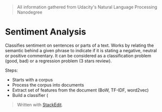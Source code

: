 > All information gathered from Udacity's Natural Language Processing Nanodegree

# Sentiment Analysis

Classifies sentiment on sentences or parts of a text. Works by relating the semantic behind a given phrase to indicate if it is stating a negative, neutral or positive commentary.
It can be considered as a classification problem (good, bad) or a regression problem (3 stars review). 

Steps: 
- Starts with a corpus
- Process the corpus into documents
- Extract set of features from the document (BoW, TF-IDF, word2vec)
- Build a classifier (


> Written with [StackEdit](https://stackedit.io/).
<!--stackedit_data:
eyJoaXN0b3J5IjpbLTE2MTg3ODg1NjQsLTQ5MzcyMjAxOF19
-->